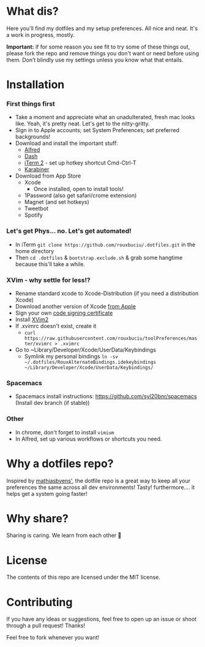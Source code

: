 # What dis?

Here you'll find my dotfiles and my setup preferences. All nice and neat. It's a work in progress, mostly.

**Important:** if for some reason you see fit to try some of these things out, please fork the repo and remove things you don't want or need before using them. Don’t blindly use my settings unless you know what that entails.

# Installation

### First things first
- Take a moment and appreciate what an unadulterated, fresh mac looks like. Yeah, it's pretty neat. Let's get to the nitty-gritty.
- Sign in to Apple accounts; set System Preferences; set preferred backgrounds!
- Download and install the important stuff:
    - [Alfred](www.alfredapp.com)
    - [Dash](https://kapeli.com/dash)
    - [iTerm 2](https://www.iterm2.com/downloads.html) - set up hotkey shortcut Cmd-Ctrl-T
    - [Karabiner](https://pqrs.org/osx/karabiner/)
- Download from App Store
    - Xcode
      - Once installed, open to install tools!
    - 1Password (also get safari/crome extension)
    - Magnet (and set hotkeys)
    - Tweetbot
    - Spotify

### Let's get Phys... no. Let's get automated!
- In iTerm `git clone https://github.com/rouxbuciu/.dotfiles.git` in the home directory
- Then `cd .dotfiles` & `bootstrap.exclude.sh` & grab some hangtime because this'll take a while.

### XVim - why settle for less!?
- Rename standard xcode to Xcode-Distribution (if you need a distribution Xcode)
- Download another version of Xcode [from Apple](https://developer.apple.com/download/more/)
- Sign your own [code signing certificate](https://github.com/XVimProject/XVim2/blob/master/SIGNING_Xcode.md)
- Install [XVim2](https://github.com/XVimProject/XVim2)
- If .xvimrc doesn't exist, create it
    - `curl https://raw.githubusercontent.com/rouxbuciu/toolPreferences/master/xvimrc > .xvimrc`
- Go to ~Library/Developer/Xcode/UserData/Keybindings
    - Symlink my personal bindings `ln -sv ~/.dotfiles/RouxAlternateBindings.idekeybindings ~/Library/Developer/Xcode/UserData/Keybindings/`

### Spacemacs
- Spacemacs install instructions: https://github.com/syl20bnr/spacemacs (Install dev branch (if stable))

### Other
- In chrome, don't forget to install `vimium`
- In Alfred, set up various workflows or shortcuts you need.

# Why a dotfiles repo?

Inspired by [mathiasbyens'](https://github.com/mathiasbynens/dotfiles), the dotfile repo is a great way to keep all your preferences the same across all dev environments! Tasty! furthermore.... it helps get a system going faster!

# Why share?
Sharing is caring. We learn from each other 🌷

# License

The contents of this repo are licensed under the MIT license.

# Contributing

If you have any ideas or suggestions, feel free to open up an issue or shoot through a pull request! Thanks!

Feel free to fork whenever you want!
